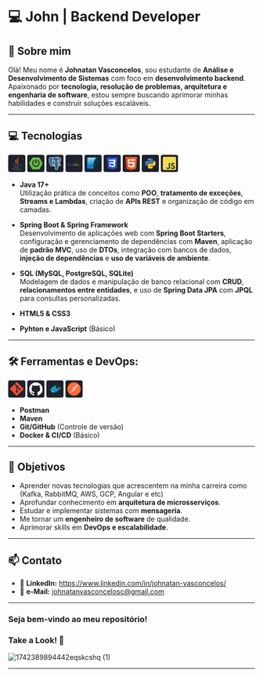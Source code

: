 # 💻 John | Backend Developer

## 👋 Sobre mim

Olá! Meu nome é **Johnatan Vasconcelos**, sou estudante de **Análise e Desenvolvimento de Sistemas** com foco em **desenvolvimento backend**. Apaixonado por **tecnologia, resolução de problemas, arquitetura e engenharia de software**, estou sempre buscando aprimorar minhas habilidades e construir soluções escaláveis.

---

## 💻 Tecnologias

<img alt="Java" height="35" width="35" src="https://github.com/gui-bus/TechIcons/blob/main/Dark/Java.svg"> <img alt="Spring Boot" height="35" width="35" src="https://github.com/gui-bus/TechIcons/blob/main/Dark/Spring Boot.svg">
<img alt="PostgreSql" height="35" width="35" src="https://github.com/gui-bus/TechIcons/blob/main/Dark/Postgresql.svg"> <img alt="MySQL" height="35" width="35" src="https://github.com/gui-bus/TechIcons/blob/main/Dark/MySQL.svg">
<img alt="Sqlite" height="35" width="35" src="https://github.com/gui-bus/TechIcons/blob/main/Dark/SQLite.svg"> <img alt="CSS" height="35" width="35" src="https://github.com/gui-bus/TechIcons/blob/main/Dark/CSS.svg"> <img alt="Html" height="35" width="35" src="https://github.com/gui-bus/TechIcons/blob/main/Dark/HTML.svg"> <img alt="Python" height="35" width="35" src="https://github.com/gui-bus/TechIcons/blob/main/Dark/Python.svg">
<img alt="JavaScript" height="35" width="35" src="https://github.com/gui-bus/TechIcons/blob/main/Dark/Javascript.svg">

- **Java 17+**  
  Utilização prática de conceitos como **POO**, **tratamento de exceções**, **Streams e Lambdas**, criação de **APIs REST** e organização de código em camadas.

- **Spring Boot & Spring Framework**  
  Desenvolvimento de aplicações web com **Spring Boot Starters**, configuração e gerenciamento de dependências com **Maven**, aplicação de **padrão MVC**, uso de **DTOs**, integração com bancos de dados, **injeção de dependências** e **uso de variáveis de ambiente**.

- **SQL (MySQL, PostgreSQL, SQLite)**  
  Modelagem de dados e manipulação de banco relacional com **CRUD**, **relacionamentos entre entidades**, e uso de **Spring Data JPA** com **JPQL** para consultas personalizadas.

- **HTML5 & CSS3**
- **Pyhton e JavaScript** (Básico)
--- 

## 🛠️ Ferramentas e DevOps:
<img alt="Git" height="35" width="35" src="https://github.com/gui-bus/TechIcons/blob/main/Dark/GIT.svg"> <img alt="Github" height="35" width="35" src="https://github.com/gui-bus/TechIcons/blob/main/Dark/Github.svg">
<img alt="Docker" height="35" width="35" src="https://github.com/gui-bus/TechIcons/blob/main/Dark/Docker.svg"> <img alt="Postman" height="35" width="35" src="https://github.com/gui-bus/TechIcons/blob/main/Dark/Postman.svg">
- **Postman**
- **Maven**
- **Git/GitHub** (Controle de versão)
- **Docker & CI/CD** (Básico)
---

## 🎯 Objetivos
- Aprender novas tecnologias que acrescentem na minha carreira como (Kafka, RabbitMQ, AWS, GCP, Angular e etc)
- Aprofundar conhecimento em **arquitetura de microsserviços**.
- Estudar e implementar sistemas com **mensageria**.
- Me tornar um **engenheiro de software** de qualidade.
- Aprimorar skills em **DevOps e escalabilidade**.
---

## 📫 Contato
- 💼 **LinkedIn:** https://www.linkedin.com/in/johnatan-vasconcelos/
- 📩 **e-Mail:** johnatanvasconcelosc@gmail.com
---

### Seja bem-vindo ao meu repositório! 
### Take a Look! 👀
![1742389894442eqskcshq (1)](https://github.com/user-attachments/assets/44ed400d-a5e2-42ed-8359-69b2a1f200d3)

---
